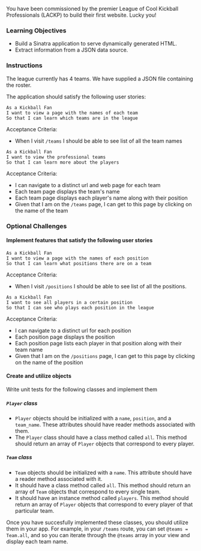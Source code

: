 You have been commissioned by the premier League of Cool Kickball Professionals (LACKP) to build their first website. Lucky you!

### Learning Objectives

* Build a Sinatra application to serve dynamically generated HTML.
* Extract information from a JSON data source.

### Instructions

The league currently has 4 teams. We have supplied a JSON file containing the roster.

The application should satisfy the following user stories:

```no-highlight
As a Kickball Fan
I want to view a page with the names of each team
So that I can learn which teams are in the league
```

Acceptance Criteria:

* When I visit `/teams` I should be able to see list of all the team names

```no-highlight
As a Kickball Fan
I want to view the professional teams
So that I can learn more about the players
```

Acceptance Criteria:

* I can navigate to a distinct url and web page for each team
* Each team page displays the team's name
* Each team page displays each player's name along with their position
* Given that I am on the `/teams` page, I can get to this page by clicking on the name of the team

### Optional Challenges
#### Implement features that satisfy the following user stories

```no-highlight
As a Kickball Fan
I want to view a page with the names of each position
So that I can learn what positions there are on a team
```

Acceptance Criteria:

* When I visit `/positions` I should be able to see list of all the positions.

```no-highlight
As a Kickball Fan
I want to see all players in a certain position
So that I can see who plays each position in the league
```

Acceptance Criteria:

* I can navigate to a distinct url for each position
* Each position page displays the position
* Each position page lists each player in that position along with their team name
* Given that I am on the `/positions` page, I can get to this page by clicking on the name of the position

#### Create and utilize objects

Write unit tests for the following classes and implement them

##### `Player` class
* `Player` objects should be initialized with a `name`, `position`, and a `team_name`. These attributes should have reader methods associated with them.
* The `Player` class should have a class method called `all`. This method should return an array of `Player` objects that correspond to every player.

##### `Team` class
* `Team` objects should be initialized with a `name`. This attribute should have a reader method associated with it.
* It should have a class method called `all`. This method should return an array of `Team` objects that correspond to every single team.
* It should have an instance method called `players`. This method should return an array of `Player` objects that correspond to every player of that particular team.

Once you have succesfully implemented these classes, you should utilize them in your app. For example, in your `/teams` route, you can set `@teams = Team.all`, and so you can iterate through the `@teams` array in your view and display each team name.
